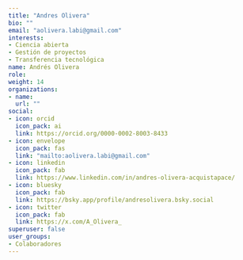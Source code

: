 ```yaml
---
title: "Andres Olivera"
bio: ""
email: "aolivera.labi@gmail.com"
interests:
- Ciencia abierta
- Gestión de proyectos
- Transferencia tecnológica
name: Andrés Olivera
role: 
weight: 14
organizations:
- name: 
  url: ""
social:
- icon: orcid
  icon_pack: ai
  link: https://orcid.org/0000-0002-8003-8433
- icon: envelope
  icon_pack: fas
  link: "mailto:aolivera.labi@gmail.com"
- icon: linkedin
  icon_pack: fab
  link: https://www.linkedin.com/in/andres-olivera-acquistapace/
- icon: bluesky
  icon_pack: fab
  link: https://bsky.app/profile/andresolivera.bsky.social
- icon: twitter
  icon_pack: fab
  link: https://x.com/A_Olivera_
superuser: false
user_groups:
- Colaboradores
---
```


